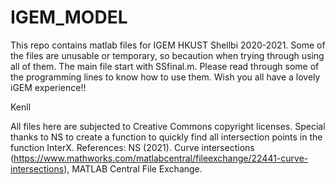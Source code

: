 # IGEM_MODEL

This repo contains matlab files for IGEM HKUST Shellbi 2020-2021.
Some of the files are unusable or temporary, so becaution when trying through using all of them.
The main file start with SSfinal.m. Please read through some of the programming lines to know how to use them.
Wish you all have a lovely iGEM experience!!

Kenll


All files here are subjected to Creative Commons copyright licenses.
Special thanks to NS to create a function to quickly find all intersection points in the function InterX.
References:
NS (2021). Curve intersections (https://www.mathworks.com/matlabcentral/fileexchange/22441-curve-intersections), MATLAB Central File Exchange.
